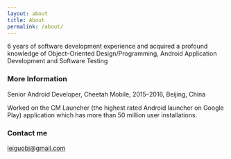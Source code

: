 ```yaml
---
layout: about
title: About
permalink: /about/
---
```


6 years of software development experience and acquired a profound knowledge of Object–Oriented Design/Programming, Android Application Development and Software Testing 

### More Information

Senior Android Developer, Cheetah Mobile, 2015–2016, Beijing, China

Worked on the CM Launcher (the highest rated Android launcher on Google Play) application which has more than 50 million user installations.


### Contact me

[leiguobj@gmail.com](mailto:leiguobj@gmail.com)